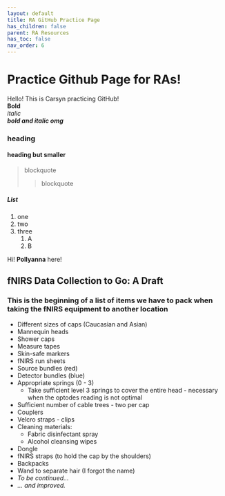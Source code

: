 ```yaml
---
layout: default
title: RA GitHub Practice Page
has_children: false
parent: RA Resources
has_toc: false
nav_order: 6
---
```


# Practice Github Page for RAs!  
  
  
Hello! This is Carsyn practicing GitHub!  
**Bold**  
*italic*  
***bold and italic omg***  
### heading  
#### heading but smaller
> blockquote
> > blockquote

##### List
1. one
2. two
3. three
   1. A
   2. B
  
Hi! **Pollyanna** here!
## fNIRS Data Collection to Go: A Draft
### This is the beginning of a list of items we have to pack when taking the fNIRS equipment to another location

- Different sizes of caps (Caucasian and Asian)
- Mannequin heads
- Shower caps
- Measure tapes
- Skin-safe markers
- fNIRS run sheets
- Source bundles (red)
- Detector bundles (blue)
- Appropriate springs (0 - 3)
  - Take sufficient level 3 springs to cover the entire head - necessary when the optodes reading is not optimal
- Sufficient number of cable trees - two per cap
- Couplers
- Velcro straps - clips
- Cleaning materials:
  - Fabric disinfectant spray
  - Alcohol cleansing wipes
- Dongle
- fNIRS straps (to hold the cap by the shoulders)
- Backpacks
- Wand to separate hair (I forgot the name)
- *To be continued...*
- *... and improved.*
